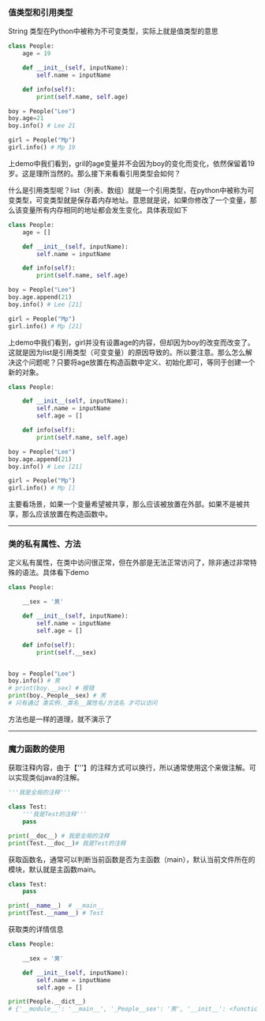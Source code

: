 ### 值类型和引用类型

String 类型在Python中被称为不可变类型，实际上就是值类型的意思

```py
class People:
    age = 19

    def __init__(self, inputName):
        self.name = inputName

    def info(self):
        print(self.name, self.age)

boy = People("Lee")
boy.age=21
boy.info() # Lee 21

girl = People("Mp")
girl.info() # Mp 19
```

上demo中我们看到，gril的age变量并不会因为boy的变化而变化，依然保留着19岁。这是理所当然的。那么接下来看看引用类型会如何？

什么是引用类型呢？list（列表、数组）就是一个引用类型，在python中被称为可变类型，可变类型就是保存着内存地址。意思就是说，如果你修改了一个变量，那么该变量所有内存相同的地址都会发生变化。具体表现如下

```py
class People:
    age = []

    def __init__(self, inputName):
        self.name = inputName

    def info(self):
        print(self.name, self.age)

boy = People("Lee")
boy.age.append(21)
boy.info() # Lee [21]

girl = People("Mp")
girl.info() # Mp [21]
```

上demo中我们看到，girl并没有设置age的内容，但却因为boy的改变而改变了。这就是因为list是引用类型（可变变量）的原因导致的。所以要注意。那么怎么解决这个问题呢？只要将age放置在构造函数中定义、初始化即可，等同于创建一个新的对象。

```py
class People:

    def __init__(self, inputName):
        self.name = inputName
        self.age = []

    def info(self):
        print(self.name, self.age)

boy = People("Lee")
boy.age.append(21)
boy.info() # Lee [21]

girl = People("Mp")
girl.info() # Mp []
```

主要看场景，如果一个变量希望被共享，那么应该被放置在外部。如果不是被共享，那么应该放置在构造函数中。

---

### 类的私有属性、方法

定义私有属性，在类中访问很正常，但在外部是无法正常访问了，除非通过非常特殊的语法。具体看下demo

```py
class People:

    __sex = '男'

    def __init__(self, inputName):
        self.name = inputName
        self.age = []

    def info(self):
        print(self.__sex)


boy = People("Lee")
boy.info() # 男
# print(boy.__sex) # 报错
print(boy._People__sex) # 男 
# 只有通过 类实例._类名__属性名/方法名 才可以访问
```

方法也是一样的道理，就不演示了

---

### 魔力函数的使用

获取注释内容，由于【'''】的注释方式可以换行，所以通常使用这个来做注解。可以实现类似java的注解。

```py
'''我是全局的注释'''

class Test:
    '''我是Test的注释'''
    pass

print(__doc__) # 我是全局的注释
print(Test.__doc__)# 我是Test的注释
```

获取函数名，通常可以判断当前函数是否为主函数（main），默认当前文件所在的模块，默认就是主函数main。

```py
class Test:
    pass

print(__name__)  # __main__
print(Test.__name__) # Test
```

获取类的详情信息

```py
class People:

    __sex = '男'

    def __init__(self, inputName):
        self.name = inputName
        self.age = []

print(People.__dict__)
# {'__module__': '__main__', '_People__sex': '男', '__init__': <function People.__init__ at 0x000001BFF82DC158>, '__dict__': <attribute '__dict__' of 'People' objects>, '__weakref__': <attribute '__weakref__' of 'People' objects>, '__doc__': None}
```



